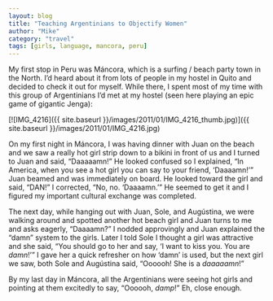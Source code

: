 ```yaml
---
layout: blog
title: "Teaching Argentinians to Objectify Women"
author: "Mike"
category: "travel"
tags: [girls, language, mancora, peru]
---
```


My first stop in Peru was Máncora, which is a surfing / beach party town in the North. I’d heard about it from lots of people in my hostel in Quito and decided to check it out for myself. While there, I spent most of my time with this group of Argentinians I’d met at my hostel (seen here playing an epic game of gigantic Jenga):

[![IMG_4216]({{ site.baseurl }}/images/2011/01/IMG_4216_thumb.jpg)]({{ site.baseurl }}/images/2011/01/IMG_4216.jpg)

On my first night in Máncora, I was having dinner with Juan on the beach and we saw a really hot girl strip down to a bikini in front of us and I turned to Juan and said, “Daaaaamn!” He looked confused so I explained, “In America, when you see a hot girl you can say to your friend, ‘Daaaamn!’” Juan beamed and was immediately on board. He looked toward the girl and said, “DAN!” I corrected, “No, no. ‘Daaaamn.’” He seemed to get it and I figured my important cultural exchange was completed.

The next day, while hanging out with Juan, Sole, and Augústina, we were walking around and spotted another hot beach girl and Juan turns to me and asks eagerly, “Daaaamn?” I nodded approvingly and Juan explained the “damn” system to the girls. Later I told Sole I thought a girl was attractive and she said, “You should go to her and say, ‘I want to kiss you. You are *damn*!’” I gave her a quick refresher on how ‘damn’ is used, but the next girl we saw, both Sole and Augústina said, “Oooooh! She is a *daaaaamn*!”

By my last day in Máncora, all the Argentinians were seeing hot girls and pointing at them excitedly to say, “Oooooh, *damp*!” Eh, close enough.